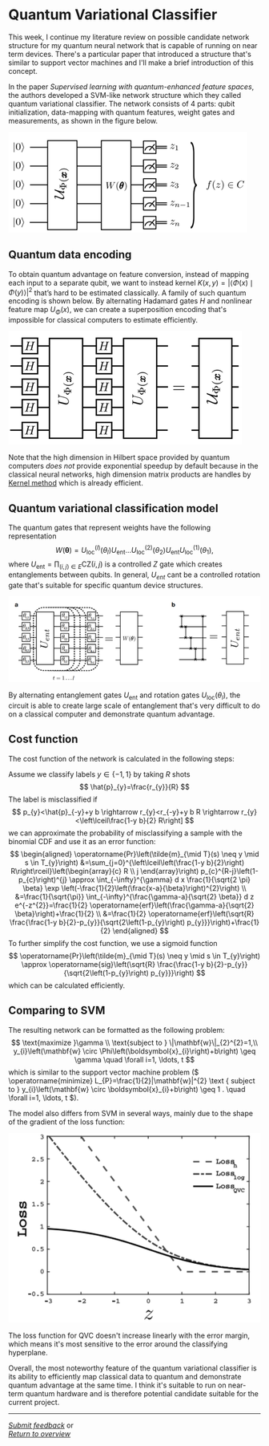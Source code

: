 # Quantum Variational Classifier

This week, I continue my literature review on possible candidate network structure for my quantum neural network that is capable of running on near term devices. There's a particular paper that introduced a structure that's similar to support vector machines and I'll make a brief introduction of this concept.

In the paper *Supervised learning with quantum-enhanced feature spaces*, the authors developed a SVM-like network structure which they called quantum variational classifier. The network consists of 4 parts: qubit initialization, data-mapping with quantum features, weight gates and measurements, as shown in the figure below.

![image-20220115213512965](week2.assets/image-20220115213512965.png)

## Quantum data encoding

To obtain quantum advantage on feature conversion, instead of mapping each input to a separate qubit, we want to instead kernel $K(x, y)=|\langle\Phi(x) \mid \Phi(y)\rangle|^{2}$ that’s hard to be estimated classically. A family of such quantum encoding is shown below. By alternating Hadamard gates $H$ and nonlinear feature map $U_\Phi(x)$, we can create a superposition encoding that's impossible for classical computers to estimate efficiently.

![image-20220115213548345](week2.assets/image-20220115213548345.png)

Note that the high dimension in Hilbert space provided by quantum computers *does not* provide exponential speedup by default because in the classical neural networks, high dimension matrix products are handles by [Kernel method](https://en.wikipedia.org/wiki/Kernel_method) which is already efficient.

## Quantum variational classification model

The quantum gates that represent weights have the following representation
$$
W(\boldsymbol{\theta})=U_{\mathrm{loc}}^{(l)}\left(\theta_{l}\right) U_{\mathrm{ent}} \ldots U_{\mathrm{loc}}^{(2)}\left(\theta_{2}\right) U_{\mathrm{ent}} U_{\mathrm{loc}}^{(1)}\left(\theta_{1}\right),
$$
where $U_{\mathrm{ent}}=\prod_{(i, j) \in E} \mathrm{CZ}(i, j)$ is a controlled $Z$ gate which creates entanglements between qubits. In general, $U_{ent}$ cant be a controlled rotation gate that's suitable for specific quantum device structures.

![image-20220115214606748](week2.assets/image-20220115214606748.png)

By alternating entanglement gates $U_{\mathrm{ent}}$ and rotation gates $U_{\mathrm{loc}}\left(\theta_{l}\right)$, the circuit is able to create large scale of entanglement that's very difficult to do on a classical computer and demonstrate quantum advantage.

## Cost function

The cost function of the network is calculated in the following steps:

Assume we classify labels $y \in\{-1,1\}$ by taking $R$ shots
$$
\hat{p}_{y}=\frac{r_{y}}{R}
$$
The label is misclassified if
$$
p_{y}<\hat{p}_{-y}+y b \rightarrow r_{y}<r_{-y}+y b R \rightarrow r_{y}<\left\lceil\frac{1-y b}{2} R\right]
$$
we can approximate the probability of misclassifying a sample with the binomial CDF  and use it as an error function:
$$
\begin{aligned}
\operatorname{Pr}\left(\tilde{m}_{\mid T}(s) \neq y \mid s \in T_{y}\right) &=\sum_{j=0}^{\left\lceil\left(\frac{1-y b}{2}\right) R\right\rceil}\left(\begin{array}{c}
R \\
j
\end{array}\right) p_{c}^{R-j}\left(1-p_{c}\right)^{j} \approx \int_{-\infty}^{\gamma} d x \frac{1}{\sqrt{2 \pi} \beta} \exp \left(-\frac{1}{2}\left(\frac{x-a}{\beta}\right)^{2}\right) \\
&=\frac{1}{\sqrt{\pi}} \int_{-\infty}^{\frac{\gamma-a}{\sqrt{2} \beta}} d z e^{-z^{2}}=\frac{1}{2} \operatorname{erf}\left(\frac{\gamma-a}{\sqrt{2} \beta}\right)+\frac{1}{2} \\
&=\frac{1}{2} \operatorname{erf}\left(\sqrt{R} \frac{\frac{1-y b}{2}-p_{y}}{\sqrt{2\left(1-p_{y}\right) p_{y}}}\right)+\frac{1}{2}
\end{aligned}
$$
To further simplify the cost function, we use a sigmoid function
$$
\operatorname{Pr}\left(\tilde{m}_{\mid T}(s) \neq y \mid s \in T_{y}\right) \approx \operatorname{sig}\left(\sqrt{R} \frac{\frac{1-y b}{2}-p_{y}}{\sqrt{2\left(1-p_{y}\right) p_{y}}}\right)
$$
which can be calculated efficiently.

## Comparing to SVM

The resulting network can be formatted as the following problem:
$$
\text{maximize }\gamma \\
\text{subject to } \|\mathbf{w}\|_{2}^{2}=1,\\
y_{i}\left(\mathbf{w} \circ \Phi\left(\boldsymbol{x}_{i}\right)+b\right) \geq \gamma \quad \forall i=1, \ldots, t
$$
which is similar to the support vector machine problem ($
\operatorname{minimize} L_{P}=\frac{1}{2}\|\mathbf{w}\|^{2}
\text { subject to } y_{i}\left(\mathbf{w} \circ \boldsymbol{x}_{i}+b\right) \geq 1 . \quad \forall i=1, \ldots, t
$).

The model also differs from SVM in several ways, mainly due to the shape of the gradient of the loss function:

![image-20220115215645304](week2.assets/image-20220115215645304.png)

The loss function for QVC doesn't increase linearly with the error margin, which means it's most sensitive to the error around the classifying hyperplane.

Overall, the most noteworthy feature of the quantum variational classifier is its ability to efficiently map classical data to quantum and demonstrate quantum advantage at the same time. I think it's suitable to run on near-term quantum hardware and is therefore potential candidate suitable for the current project.

---

*[Submit feedback](https://github.com/leumasli/EE113D-Blog/issues/new)* or <br>
*[Return to overview](index.md)*

